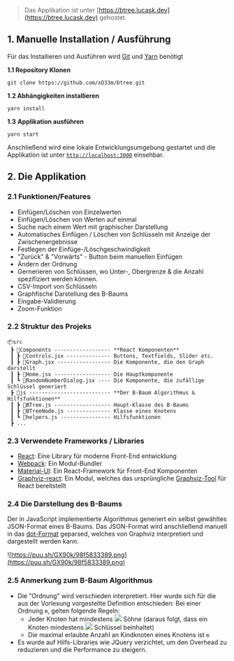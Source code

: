 > Das Applikation ist unter [https://btree.lucask.dev](https://btree.lucask.dev) gehostet.

## 1. Manuelle Installation / Ausführung

Für das Installieren und Ausführen wird [Git](https://git-scm.com/downloads) und [Yarn](https://classic.yarnpkg.com/en/docs/install/) benötigt

**1.1 Repository Klonen**

`git clone https://github.com/xD33m/btree.git`

**1.2 Abhängigkeiten installieren**

`yarn install`

**1.3** **Applikation ausführen**

`yarn start`

Anschließend wird eine lokale Entwicklungsumgebung gestartet und die Applikation ist unter [`http://localhost:3000`](http://localhost:3000) einsehbar.

## 2. Die Applikation

### 2.1 Funktionen/Features

-   Einfügen/Löschen von Einzelwerten
-   Einfügen/Löschen von Werten auf einmal
-   Suche nach einem Wert mit graphischer Darstellung
-   Automatisches Einfügen / Löschen von Schlüsseln mit Anzeige der Zwischenergebnisse
-   Festlegen der Einfüge-/Löschgeschwindigkeit
-   "Zurück" & "Vorwärts" - Button beim manuellen Einfügen
-   Ändern der Ordnung
-   Gernerieren von Schlüssen, wo Unter-, Obergrenze & die Anzahl spezifiziert werden können.
-   CSV-Import von Schlüsseln
-   Graphfische Darstellung des B-Baums
-   Eingabe-Validierung
-   Zoom-Funktion

### 2.2 Struktur des Projeks

```
📦src
 ┣ 📂Components ------------------ **React Komponenten**
 ┃ ┣ 📜Controls.jsx -------------- Buttons, Textfields, Slider etc.
 ┃ ┣ 📜Graph.jsx ----------------- Die Komponente, die den Graph darstellt
 ┃ ┣ 📜Home.jsx ------------------ Die Hauptkomponente
 ┃ ┗ 📜RandomNumberDialog.jsx ---- Die Komponente, die zufällige Schlüssel generiert
 ┣ 📂js -------------------------- **Der B-Baum Algorithmus & Hilfsfunktionen**
 ┃ ┣ 📜BTree.js ------------------ Haupt-Klasse des B-Baums
 ┃ ┣ 📜BTreeNode.js -------------- Klasse eines Knotens
 ┃ ┗ 📜helpers.js ---------------- Hilfsfunktionen
 ┣ ...
```

### 2.3 Verwendete Frameworks / Libraries

-   [React](https://reactjs.org/): Eine Library für moderne Front-End entwicklung
-   [Webpack](https://webpack.js.org/): Ein Modul-Bundler
-   [Material-UI](https://material-ui.com/): Ein React-Framework für Front-End Komponenten
-   [Graphviz-react](https://www.npmjs.com/package/graphviz-react): Ein Modul, welches das ursprüngliche [Graphviz-Tool](https://graphviz.org/) für React bereitstellt

### 2.4 Die Darstellung des B-Baums

Der in JavaScript implementierte Algorithmus generiert ein selbst gewähltes JSON-Format eines B-Baums. Das JSON-Format wird anschließend manuell in das [dot-Format](https://graphviz.org/doc/info/lang.html) geparsed, welches von Graphviz interpretiert und dargestellt werden kann.

![https://puu.sh/GX90k/98f5833389.png](https://puu.sh/GX90k/98f5833389.png)

### 2.5 Anmerkung zum B-Baum Algorithmus

-   Die "Ordnung" wird verschieden interpretiert. Hier wurde sich für die aus der Vorlesung vorgestellte Definition entschieden: Bei einer Ordnung `m`, gelten folgende Regeln:
    -   Jeder Knoten hat mindestens ![](https://latex.codecogs.com/gif.latex?\lceil%20m/2%20\rceil) Söhne (daraus folgt, dass ein Knoten mindestens ![](https://latex.codecogs.com/gif.latex?\lceil%20m/2-1%20\rceil) Schlüssel beinhaltet)
    -   Die maximal erlaubte Anzahl an Kindknoten eines Knotens ist `m`
-   Es wurde auf Hilfs-Libraries wie JQuery verzichtet, um den Overhead zu reduzieren und die Performance zu steigern.
